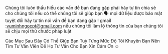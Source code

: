 Chúng tôi luôn thấu hiểu các vấn đề bạn đang gặp phải hãy tự tin chia sẻ cho chúng tôi nếu có thể chúng tôi sẽ giúp bạn 🗣 mọi dữ liệu được bảo mật tuyệt đối hãy tự tin nói vấn đề bạn đang gặp ! gmail
:vuminhngocpt@gmail.com nếu chúng tôi làm lộ thông tin của bạn chúng tôi sẽ chịu mọi thứ chước pháp luật 

Các Mục Sau Đây Có Thể Giúp Bạn Tuỳ Từng Mức Độ Tôi Khuyên Bạn Nên Tìm Tư Vấn Viên Để Họ Tư Vấn Cho Bạn Xin Cảm Ơn ☺️
